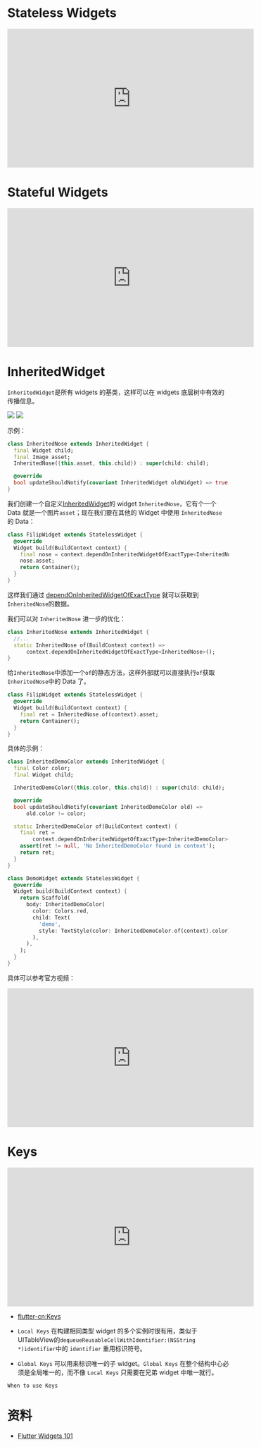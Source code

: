 # Stateless Widgets

<iframe width="560" height="315" src="https://www.youtube.com/embed/wE7khGHVkYY" title="YouTube video player" frameborder="0" allow="accelerometer; autoplay; clipboard-write; encrypted-media; gyroscope; picture-in-picture" allowfullscreen></iframe>

# Stateful Widgets

<iframe width="560" height="315" src="https://www.youtube.com/embed/AqCMFXEmf3w" title="YouTube video player" frameborder="0" allow="accelerometer; autoplay; clipboard-write; encrypted-media; gyroscope; picture-in-picture" allowfullscreen></iframe>

# InheritedWidget

`InheritedWidget`是所有 widgets 的基类，这样可以在 widgets 底层树中有效的传播信息。

<img src="/assets/images/widgets/01.png"/>

<img src="/assets/images/widgets/02.png"/>


示例：

```dart
class InheritedNose extends InheritedWidget {
  final Widget child;
  final Image asset;
  InheritedNose({this.asset, this.child}) : super(child: child);

  @override
  bool updateShouldNotify(covariant InheritedWidget oldWidget) => true;
}
```

我们创建一个自定义[InheritedWidget](https://api.flutter.dev/flutter/widgets/InheritedWidget-class.html)的 widget `InheritedNose`，它有个一个 Data 就是一个图片`asset`；现在我们要在其他的 Widget 中使用 `InheritedNose` 的 Data：

```dart
class FilipWidget extends StatelessWidget {
  @override
  Widget build(BuildContext context) {
    final nose = context.dependOnInheritedWidgetOfExactType<InheritedNose>();
    nose.asset;
    return Container();
  }
}
```

这样我们通过 [dependOnInheritedWidgetOfExactType](https://api.flutter.dev/flutter/widgets/BuildContext/dependOnInheritedWidgetOfExactType.html) 就可以获取到`InheritedNose`的数据。

我们可以对 `InheritedNose` 进一步的优化：

```dart
class InheritedNose extends InheritedWidget {
  //...
  static InheritedNose of(BuildContext context) =>
      context.dependOnInheritedWidgetOfExactType<InheritedNose>();
}
```

给`InheritedNose`中添加一个`of`的静态方法，这样外部就可以直接执行`of`获取`InheritedNose`中的 Data 了。

```dart
class FilipWidget extends StatelessWidget {
  @override
  Widget build(BuildContext context) {
    final ret = InheritedNose.of(context).asset;
    return Container();
  }
}
```

具体的示例：


```dart
class InheritedDemoColor extends InheritedWidget {
  final Color color;
  final Widget child;

  InheritedDemoColor({this.color, this.child}) : super(child: child);

  @override
  bool updateShouldNotify(covariant InheritedDemoColor old) =>
      old.color != color;

  static InheritedDemoColor of(BuildContext context) {
    final ret =
        context.dependOnInheritedWidgetOfExactType<InheritedDemoColor>();
    assert(ret != null, 'No InheritedDemoColor found in context');
    return ret;
  }
}

class DemoWidget extends StatelessWidget {
  @override
  Widget build(BuildContext context) {
    return Scaffold(
      body: InheritedDemoColor(
        color: Colors.red,
        child: Text(
          'demo',
          style: TextStyle(color: InheritedDemoColor.of(context).color),
        ),
      ),
    );
  }
}
```

具体可以参考官方视频：

<iframe width="560" height="315" src="https://www.youtube.com/embed/Zbm3hjPjQMk" title="YouTube video player" frameborder="0" allow="accelerometer; autoplay; clipboard-write; encrypted-media; gyroscope; picture-in-picture" allowfullscreen></iframe>

# Keys

<iframe width="560" height="315" src="https://www.youtube.com/embed/kn0EOS-ZiIc" title="YouTube video player" frameborder="0" a llow="accelerometer; autoplay; clipboard-write; encrypted-media; gyroscope; picture-in-picture" allowfullscreen></iframe>

* [flutter-cn:Keys](https://flutter.cn/docs/development/ui/widgets-intro#keys)

* `Local Keys` 在构建相同类型 widget 的多个实例时很有用，类似于 UITableView的`dequeueReusableCellWithIdentifier:(NSString *)identifier`中的 `identifier` 重用标识符号。
* `Global Keys` 可以用来标识唯一的子 widget。`Global Keys` 在整个结构中心必须是全局唯一的，而不像 `Local Keys` 只需要在兄弟 widget 中唯一就行。

`When to use Keys`



# 资料

* [Flutter Widgets 101](https://www.youtube.com/playlist?list=PLOU2XLYxmsIJyiwUPCou_OVTpRIn_8UMd)